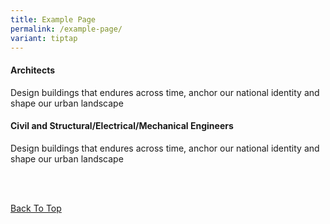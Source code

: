```yaml
---
title: Example Page
permalink: /example-page/
variant: tiptap
---
```

<p></p>
<h4>Architects</h4>
<p></p>
<p>Design buildings that endures across time, anchor our national identity
and shape our urban landscape</p>
<p></p>
<p></p>
<p></p>
<h4>Civil and Structural/Electrical/Mechanical Engineers</h4>
<p></p>
<p>Design buildings that endures across time, anchor our national identity
and shape our urban landscape</p>
<p></p>
<p></p>
<p>
<br>
<br>
</p>
<p><a href="#top1" rel="noopener noreferrer nofollow" target="_blank">Back To Top</a>
</p>